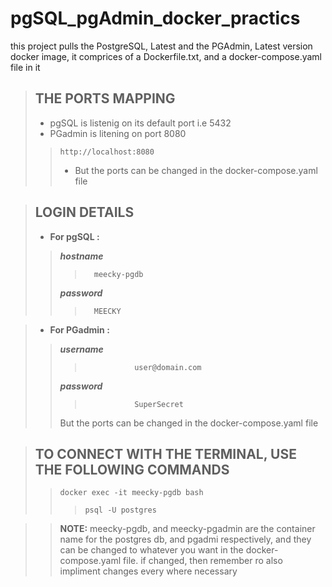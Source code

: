 # pgSQL_pgAdmin_docker_practics
this project pulls the PostgreSQL, Latest and the PGAdmin, Latest version docker image,
it comprices of a Dockerfile.txt, and a docker-compose.yaml file in it

>## THE PORTS MAPPING
>- pgSQL is listenig on its default port i.e 5432
>- PGadmin is litening on port 8080
>>     http://localhost:8080
>>- But the ports can be changed in the docker-compose.yaml file

>## LOGIN DETAILS
>- **For pgSQL :** 
>> ***hostname***
>>>       meecky-pgdb
>> ***password*** 
>>>       MEECKY
              
>- **For PGadmin :** 
>>  ***username***
>>>                user@domain.com
>>  ***password***
>>>                SuperSecret
>> But the ports can be changed in the docker-compose.yaml file

>## TO CONNECT WITH THE TERMINAL, USE THE FOLLOWING COMMANDS
>>     docker exec -it meecky-pgdb bash
>>>     psql -U postgres

>> **NOTE:** meecky-pgdb, and meecky-pgadmin are the container name for the postgres db, and pgadmi respectively,
and they can be changed to whatever you want in the docker-compose.yaml file.
if changed, then remember ro also impliment changes every where necessary
